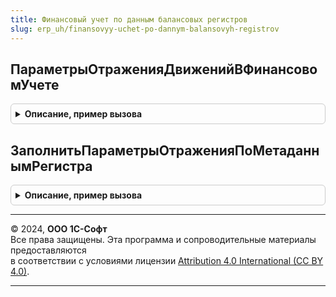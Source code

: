 ```yaml
---
title: Финансовый учет по данным балансовых регистров
slug: erp_uh/finansovyy-uchet-po-dannym-balansovyh-registrov
---
```



## ПараметрыОтраженияДвиженийВФинансовомУчете
<details style="margin: 1em 0; padding: 0.5em; border: 1px solid #ccc; border-radius: 6px;">

<summary style="font-weight: bold; cursor: pointer;">Описание, пример вызова</summary>

```bsl

// Возвращает структуру параметров отражения записей регистров накопления в финансовом учете.
// Если какой-либо параметр является выражением языка запросов, то описания полей в нем должны содержать
// псевдоним источника данных, переданный через параметр ПсевдонимИсточникаДанных. Если параметр является
// только именем поля, в том числе разыменованным через точку, его можно указывать без псевдонима источника данных.
//
// Параметры:
//  РегистрацияКОтражению - Булево - Признак получения параметров для регистрации к отражению в учете
//
// Возвращаемое значение:
// 	Структура - Описание:
//  * ИнверсияДвижений - Булево - Признак несоответствия движений регистра правилу Приход = Дебет, Расход = Кредит
//  * ПутьКДаннымОрганизация - Строка - Путь выборки значения организации из данных регистра
//  * ПутьКДаннымРегистратор - Строка - Путь выборки значения документа движения из данных регистра
//  * ПутьКДаннымИдентификаторФинЗаписи - Строка - Путь выборки значения идентификатора записи регистра
//  * ПутьКДаннымНастройкаХозОперации - Строка - Путь выборки значения настройки хозяйственной операции
//  * ПутьКДаннымНаправлениеДеятельности - Строка - Путь выборки значения направления деятельности из данных регистра
//  * ПутьКДаннымИдентификаторСтроки - Строка - Путь выборки значения идентификатора строки из данных регистра. Может быть переопределено в описании объектов бух.учета
//  * ПутьКДаннымВидДеятельностиНДС - Строка - Путь выборки значения вида деятельности по учету НДС из данных регистра
//  * ПутьКДаннымПодразделение - Строка - Путь выборки значения подразделения из данных регистра
//  * ПутьКДаннымВалюта - Строка - Путь выборки значения валюты из данных регистра, пустая строка если в регистре не ведется валютный учет
//  * ПутьКДаннымСторно - Строка - Путь выборки признака исправительной записи корректирующего документа
//  * ЭтоРегистрУчетаНДС - Булево - Признак учета входящего или исходящего НДС.
//  * РесурсыУпр - Массив из Строка - Массив строк с именами всех используемых ресурсов, хранящих сумму операции в валюте управленческого учета. Может быть переопределено в описании объектов бух.учета. Может быть пустым при отсутствии упр. учета в регистре
//  * РесурсыРегл - Массив из Строка - Массив строк с именами всех используемых ресурсов, хранящих сумму операции в валюте регламентированного учета. Может быть переопределено в описании объектов бух.учета. Может быть пустым при отсутствии регл. учета в регистре
//  * РесурсыВал - Массив из Строка - Массив строк с именами всех используемых ресурсов, хранящих валютную сумму операции, если в регистре ведется валютный учет. Может быть переопределено в описании объектов бух.учета. Может быть пустым при отсутствии вал. учета в регистре
//  * РесурсыКоличество - Массив из Строка - Массив строк с именами ресурсов, хранящих количество операции. Может быть пустым при отсутствии количественного учета в регистре
//  * УсловиеДебет - Строка - Условие на языке запросов для определения признака дебета движения в некоторых оборотных регистрах и остаточных регистрах со сложной логикой
//  * УсловиеКредит - Строка - Условие на языке запросов для определения признака кредита движения в некоторых оборотных регистрах и остаточных регистрах со сложной логикой
//  * ДополнительныйОтбор - Строка - Условие на языке запросов для дополнительного отбора данных регистра.
//  * ПсевдонимИсточникаДанных - Строка - псевдоним источника данных, используемый в параметрах, являющимися выражениями языка запросов.
//
Функция ПараметрыОтраженияДвиженийВФинансовомУчете(РегистрацияКОтражению = Ложь) Экспорт
```

Пример вызова
```bsl
Результат = ФинансовыйУчетПоДаннымБалансовыхРегистров.ПараметрыОтраженияДвиженийВФинансовомУчете(РегистрацияКОтражению);
```
</details>

## ЗаполнитьПараметрыОтраженияПоМетаданнымРегистра
<details style="margin: 1em 0; padding: 0.5em; border: 1px solid #ccc; border-radius: 6px;">

<summary style="font-weight: bold; cursor: pointer;">Описание, пример вызова</summary>

```bsl

// Заполняет параметры отражения движений в фин.учете по метаданным регистра накопления
//
// Параметры:
//  ПараметрыОтражения - см. ПараметрыОтраженияДвиженийВФинансовомУчете
//  МетаданныеРегистра - ОбъектМетаданныхРегистрНакопления - Метаданные регистра накопления
//	НедоступныеПоля - Массив - Массив имен полей, которые не доступны в качестве источников заполнения субконто
//
Процедура ЗаполнитьПараметрыОтраженияПоМетаданнымРегистра(ПараметрыОтражения, МетаданныеРегистра, НедоступныеПоля = Неопределено) Экспорт
```

Пример вызова
```bsl
ФинансовыйУчетПоДаннымБалансовыхРегистров.ЗаполнитьПараметрыОтраженияПоМетаданнымРегистра(ПараметрыОтражения, МетаданныеРегистра, НедоступныеПоля);
```
</details>

---

© 2024, **ООО 1С-Софт**  
Все права защищены. Эта программа и сопроводительные материалы предоставляются  
в соответствии с условиями лицензии [Attribution 4.0 International (CC BY 4.0)](https://creativecommons.org/licenses/by/4.0/legalcode).

---
